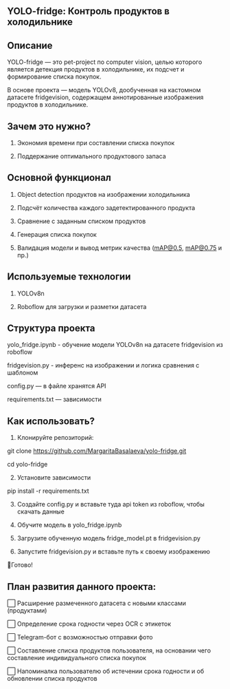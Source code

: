 ## YOLO-fridge: Контроль продуктов в холодильнике

## Описание

YOLO-fridge — это pet-project по computer vision, целью которого является детекция продуктов в холодильнике, их подсчет и формирование списка покупок.

В основе проекта — модель YOLOv8, дообученная на кастомном датасете fridgevision, содержащем аннотированные изображения продуктов в холодильнике.

## Зачем это нужно? 

1. Экономия времени при составлении списка покупок

2. Поддержание оптимального продуктового запаса

## Основной функционал

1. Object detection продуктов на изображении холодильника

2. Подсчёт количества каждого задетектированного продукта

3. Сравнение с заданным списком продуктов

4. Генерация списка покупок

5. Валидация модели и вывод метрик качества (mAP@0.5, mAP@0.75 и пр.)
   
## Используемые технологии

1. YOLOv8n

2. Roboflow для загрузки и разметки датасета

## Структура проекта

yolo_fridge.ipynb - обучение модели YOLOv8n на датасете fridgevision из roboflow

fridgevision.py - инференс на изображении и логика сравнения с шаблоном

config.py — в файле хранятся API

requirements.txt — зависимости

## Как использовать?

1. Клонируйте репозиторий:

git clone https://github.com/MargaritaBasalaeva/yolo-fridge.git

cd yolo-fridge

2. Установите зависимости

pip install -r requirements.txt

3. Создайте config.py и вставьте туда api token из roboflow, чтобы скачать данные

4. Обучите модель в yolo_fridge.ipynb
   
5. Загрузите обученную модель fridge_model.pt в fridgevision.py
  
6. Запустите fridgevision.py и вставьте путь к своему изображению

🎉Готово!

## План развития данного проекта:
⬜ Расширение размеченного датасета с новыми классами (продуктами)

⬜ Определение срока годности через OCR с этикеток

⬜ Telegram-бот с возможностью отправки фото

⬜ Составление списка продуктов пользователя, на основании чего составление индивидуального списка покупок

⬜ Напоминалка пользователю об истечении срока годности и об обновлении списка продуктов
